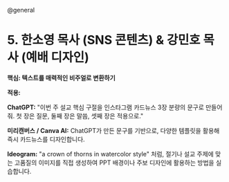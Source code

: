 @general

# 5. 한소영 목사 (SNS 콘텐츠) & 강민호 목사 (예배 디자인)

**핵심: 텍스트를 매력적인 비주얼로 변환하기**

**적용:**

**ChatGPT:**
"이번 주 설교 핵심 구절을 인스타그램 카드뉴스 3장 분량의 문구로 만들어줘. 첫 장은 질문, 둘째 장은 말씀, 셋째 장은 적용으로."

**미리캔버스 / Canva AI:**
ChatGPT가 만든 문구를 기반으로, 다양한 템플릿을 활용해 즉시 카드뉴스를 디자인합니다.

**Ideogram:**
"a crown of thorns in watercolor style" 처럼, 절기나 설교 주제에 맞는 고품질의 이미지를 직접 생성하여 PPT 배경이나 주보 디자인에 활용하는 방법을 실습합니다.

